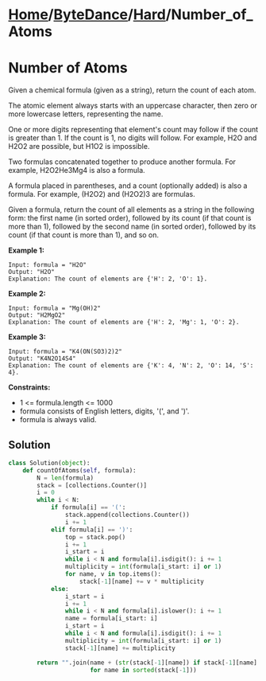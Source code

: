 # [Home](./../../..)/[ByteDance](./../..)/[Hard](./..)/Number_of_Atoms
<h1>Number of Atoms</h1>

<p>
Given a chemical formula (given as a string), return the count of each atom.

The atomic element always starts with an uppercase character, then zero or more lowercase letters, representing the name.

One or more digits representing that element's count may follow if the count is greater than 1. If the count is 1, no digits will follow. For example, H2O and H2O2 are possible, but H1O2 is impossible.

Two formulas concatenated together to produce another formula. For example, H2O2He3Mg4 is also a formula.

A formula placed in parentheses, and a count (optionally added) is also a formula. For example, (H2O2) and (H2O2)3 are formulas.

Given a formula, return the count of all elements as a string in the following form: the first name (in sorted order), followed by its count (if that count is more than 1), followed by the second name (in sorted order), followed by its count (if that count is more than 1), and so on.

</p>

<b>Example 1:</b>

    Input: formula = "H2O"
    Output: "H2O"
    Explanation: The count of elements are {'H': 2, 'O': 1}.
    
<b>Example 2:</b>

    Input: formula = "Mg(OH)2"
    Output: "H2MgO2"
    Explanation: The count of elements are {'H': 2, 'Mg': 1, 'O': 2}.
    
<b>Example 3:</b>

    Input: formula = "K4(ON(SO3)2)2"
    Output: "K4N2O14S4"
    Explanation: The count of elements are {'K': 4, 'N': 2, 'O': 14, 'S': 4}.

<b>Constraints:</b>

- 1 <= formula.length <= 1000
- formula consists of English letters, digits, '(', and ')'.
- formula is always valid.

<h2>Solution</h2>

```python
class Solution(object):
    def countOfAtoms(self, formula):
        N = len(formula)
        stack = [collections.Counter()]
        i = 0
        while i < N:
            if formula[i] == '(':
                stack.append(collections.Counter())
                i += 1
            elif formula[i] == ')':
                top = stack.pop()
                i += 1
                i_start = i
                while i < N and formula[i].isdigit(): i += 1
                multiplicity = int(formula[i_start: i] or 1)
                for name, v in top.items():
                    stack[-1][name] += v * multiplicity
            else:
                i_start = i
                i += 1
                while i < N and formula[i].islower(): i += 1
                name = formula[i_start: i]
                i_start = i
                while i < N and formula[i].isdigit(): i += 1
                multiplicity = int(formula[i_start: i] or 1)
                stack[-1][name] += multiplicity

        return "".join(name + (str(stack[-1][name]) if stack[-1][name] > 1 else '')
                       for name in sorted(stack[-1]))
```
